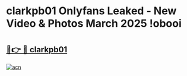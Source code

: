 # clarkpb01 Onlyfans Leaked - New Video & Photos March 2025 !obooi

# <h2><a href="https://15cthm.iuczelnia.edu.pl?title=clarkpb01&ref=obooi">🔗👉 🔴 clarkpb01</a></h2>

[![acn](https://github.com/user-attachments/assets/0f9c940e-d8b0-45ae-aac7-cd30a18b3e1c)](https://15cthm.iuczelnia.edu.pl?title=clarkpb01&ref=obooi)

